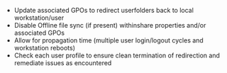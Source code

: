 - Update associated GPOs to redirect userfolders back to local workstation/user
- Disable Offline file sync (if present) withinshare properties and/or associated GPOs
- Allow for propagation time (multiple user login/logout cycles and workstation reboots)
- Check each user profile to ensure clean termination of redirection and remediate issues as encountered